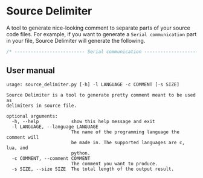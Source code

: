 # Source Delimiter

A tool to generate nice-looking comment to separate parts of your source code files. For example, if you want to generate a `Serial communication` part in your file, Source Delimiter will generate the following.
```C
/* -------------------------- Serial communication -------------------------- */
```

## User manual

```
usage: source_delimiter.py [-h] -l LANGUAGE -c COMMENT [-s SIZE]

Source Delimiter is a tool to generate pretty comment meant to be used as
delimiters in source file.

optional arguments:
  -h, --help            show this help message and exit
  -l LANGUAGE, --language LANGUAGE
                        The name of the programming language the comment will
                        be made in. The supported languages are c, lua, and
                        python.
  -c COMMENT, --comment COMMENT
                        The comment you want to produce.
  -s SIZE, --size SIZE  The total length of the output result.
```

